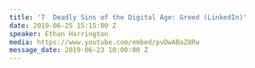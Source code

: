 ```yaml
---
title: '7  Deadly Sins of the Digital Age: Greed (LinkedIn)'
date: 2019-06-25 15:15:00 Z
speaker: Ethan Harrington
media: https://www.youtube.com/embed/pvDwABaZ8Rw
message_date: 2019-06-23 10:00:00 Z
---
```


